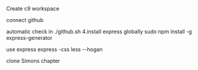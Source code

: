 







Create c9 workspace

connect github

automatic check in ./github.sh 4.install express globally sudo npm install -g express-generator

use express express -css less --hogan

clone Simons chapter